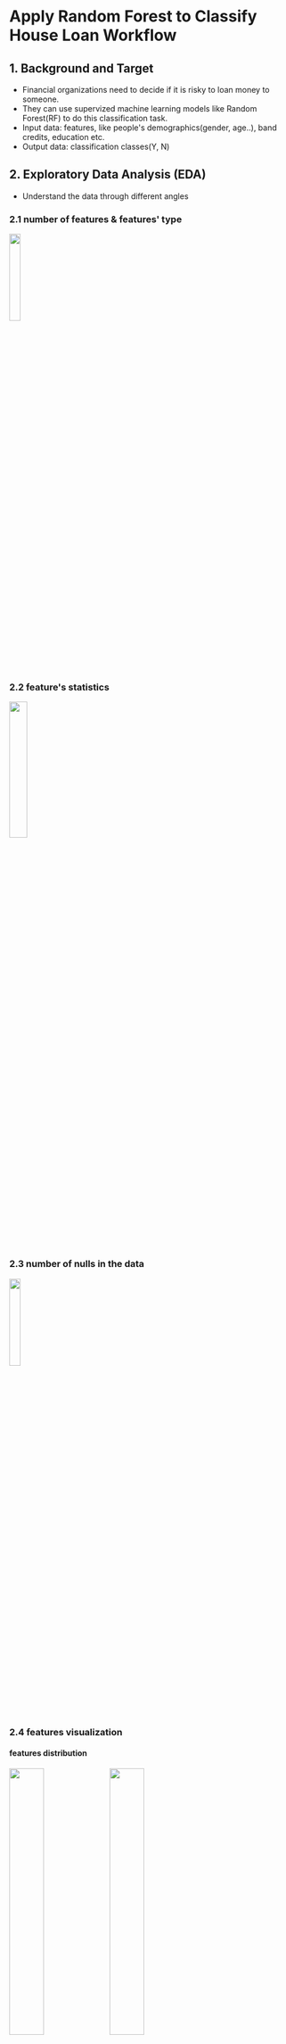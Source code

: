 # Apply Random Forest to Classify House Loan Workflow  

## 1. Background and Target
* Financial organizations need to decide if it is risky to loan money to someone.  
* They can use supervized machine learning models like Random Forest(RF) to do this classification task.  
* Input data: features, like people's demographics(gender, age..), band credits, education etc.  
* Output data: classification classes(Y, N)  

## 2. Exploratory Data Analysis (EDA)
* Understand the data through different angles
### 2.1 number of features & features' type
<div align="left">
<img src="https://github.com/GuilinXie/MachineLearning/blob/master/image/0_1_feature_viz.png" width="20%" height="20%"/>
</div>    

### 2.2 feature's statistics
<div align="left">
<img src="https://github.com/GuilinXie/MachineLearning/blob/master/image/0_2_feature_viz.png" width="25%" height="25%"/>
</div>    

### 2.3 number of nulls in the data
<div align="left">
<img src="https://github.com/GuilinXie/MachineLearning/blob/master/image/0_3_feature_viz.png" width="20%" height="20%"/>
</div>  

### 2.4 features visualization   
#### features distribution
<div align="left">
<img src="https://github.com/GuilinXie/MachineLearning/blob/master/image/1_feature_dist_viz.png" width="35%" height="35%"/>
<img src="https://github.com/GuilinXie/MachineLearning/blob/master/image/2_feature_viz.png" width="35%" height="35%"/>
</div>  

#### features & labels correlation
```
sns.set(style="ticks", color_codes=True)
sns.pairplot(train[['ApplicantIncome','CoapplicantIncome','LoanAmount','Loan_Status']], hue="Loan_Status", palette="coolwarm")
plt.show()
```

<div align="left">
<img src="https://github.com/GuilinXie/MachineLearning/blob/master/image/3_feature_label_pairplot_pic.png" width="50%" height="50%"/>
</div> 
  
    
## 2. Data Preprocessing
### Basic Steps:
| Step Name        | Whether Needed for Sklearn RF | 
| ------------- |:-------------:|
|   Clean    | Needed | 
| Fill(Imputer)      | Needed  for Sklearn RF, maybe not needed for other RF library    |  
|Transform | Needed     |  
|Encoder(One-Hot) | Not Needed [5]  |
|Encoder(Label-Encode) | Needed for Sklearn RF, as Sklearn works with numeric features, maybe not necessray for other RF library |
| Normalization | Not Needed      |  
| Feature Selection | LR can select features by itself, other models may use selectKbest, chi-squared     |  


### Notes:
normalization (not required for RF, but Neural Networks need normalization)

   
## 3. Model training & tuning params   
* RF model configuration example
```
rf = RandomForestClassifier(
                       bootstrap=True, ccp_alpha=0.0, class_weight=None,
                       criterion='gini', max_depth=8, max_features='log2',
                       max_leaf_nodes=None, max_samples=None,
                       min_impurity_decrease=0.0, min_impurity_split=None,
                       min_samples_leaf=1, min_samples_split=2,
                       min_weight_fraction_leaf=0.0, n_estimators=20,
                       n_jobs=None, oob_score=False, random_state=None,
                       verbose=0, warm_start=False)                                                                                     
```
* The parameters for RF to tune is usually **max_depth**, **max_features**, and **n_estimators**
   
## 4. Evaluate model performance

### 4.1 Possible Metrics
|        | Classification  Metircs         | Regression  Metrics|
| ------------- |:-------------:| -----:|
|   1    | Precison | MSE |
| 2      | Recall      |   RMSE |
|3 | F1     |    MAE |
| 4 | Accuracy      |    R^2 |
| 5 | ROC/AUC     |     |
| 6| Confusion Matrix    |     |

* Note:  
**ROC/AUC** for binary classify  
Sensitivity(Recall, True Positive Rate)->ROC y-axis   
1-Specificity(False Positive Rate) -> ROC x-axis  

### 4.2 Clasification Report    

```  
from sklearn.metrics import classification_report                                                                                       

result = classification_report(y_test, y_pred, target_names=rf[1].classes_)
for line in result.split("\r\n"):
    print(line)
```  

<div align="left">
<img src="https://github.com/GuilinXie/MachineLearning/blob/master/image/classification_report.png" width="50%" height="50%"/>
</div>  

### 4.3 confusion matrix  
* In this project, I used confusion matrix to check the model performance.  
```  
from sklearn.metrics import confusion_matrix
import matplotlib.pyplot as plt
import seaborn as sns
%matplotlib inline

matrix = confusion_matrix(y_test, y_pred)
ax = sns.heatmap(matrix,annot=True,cbar=True,center=100.0,xticklabels=rf[1].classes_.tolist(),yticklabels=rf[1].classes_.tolist())
plt.ylabel("True Label")
plt.xlabel("Predicted Label")
bottom, top = ax.get_ylim()
ax.set_ylim(bottom, top)
plt.title("Confusion Matrix")
```  
<div align="left">
<img src="https://github.com/GuilinXie/MachineLearning/blob/master/image/confusion%20matrix.png" width="50%" height="50%"/>
</div>

## 5. Interpret Models  
* LR model is not easy to interpret because of the random selection of samples and features,     
* However, we could still pick some of the individul trees to visulize the prediction logics.     
* In this project, I chose one tree(max_depth=4, max_features=4) from the forest to check how features contribute to the final classification.  

<div align="left">
<img src="https://github.com/GuilinXie/MachineLearning/blob/master/image/tree_visulization.png" width="90%" height="80%"/>
</div>  
  
```  
estimator = rf[1].estimators_[1]                                                                                                         
from sklearn.tree import export_graphviz

export_graphviz(estimator, 
                out_file='tree.dot', 
                feature_names = features,
                class_names = rf[1].classes_,
                rounded = True, proportion = False, 
                precision = 2, filled = True)  
```  
dot -Tpdf tree2.dot -o tree4.pdf -Gdpi=600 # use this command in cmd win10 to convert dot to pdf    
dot -Tpng tree2.dot -o tree5.png -Gdpi=600 # use this command in cmd win10 to convert dot to png    
  
## 6. reference:  
[1] https://www.kaggle.com/altruistdelhite04/loan-prediction-problem-dataset/tasks  
[2] https://medium.com/vickdata/a-simple-guide-to-scikit-learn-pipelines-4ac0d974bdcf  
[3] https://towardsdatascience.com/how-to-visualize-a-decision-tree-from-a-random-forest-in-python-using-scikit-learn-38ad2d75f21c  
[4] https://blog.csdn.net/lumugua/article/details/83450005
[5] Why one-hot coding could be worse than lable coding for RF:
  https://towardsdatascience.com/one-hot-encoding-is-making-your-tree-based-ensembles-worse-heres-why-d64b282b5769
